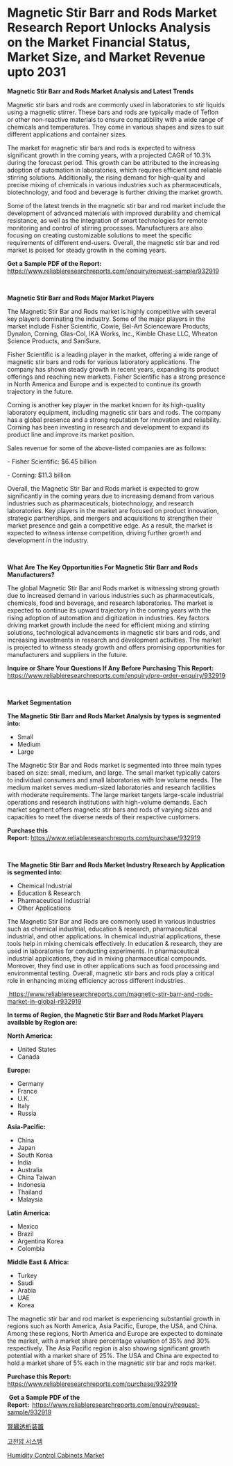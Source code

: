 <p><h1>Magnetic Stir Barr and Rods Market Research Report Unlocks Analysis on the Market Financial Status, Market Size, and Market Revenue upto 2031</h1></p><p><strong>Magnetic Stir Barr and Rods Market Analysis and Latest Trends</strong></p>
<p><p>Magnetic stir bars and rods are commonly used in laboratories to stir liquids using a magnetic stirrer. These bars and rods are typically made of Teflon or other non-reactive materials to ensure compatibility with a wide range of chemicals and temperatures. They come in various shapes and sizes to suit different applications and container sizes.</p><p>The market for magnetic stir bars and rods is expected to witness significant growth in the coming years, with a projected CAGR of 10.3% during the forecast period. This growth can be attributed to the increasing adoption of automation in laboratories, which requires efficient and reliable stirring solutions. Additionally, the rising demand for high-quality and precise mixing of chemicals in various industries such as pharmaceuticals, biotechnology, and food and beverage is further driving the market growth.</p><p>Some of the latest trends in the magnetic stir bar and rod market include the development of advanced materials with improved durability and chemical resistance, as well as the integration of smart technologies for remote monitoring and control of stirring processes. Manufacturers are also focusing on creating customizable solutions to meet the specific requirements of different end-users. Overall, the magnetic stir bar and rod market is poised for steady growth in the coming years.</p></p>
<p><strong>Get a Sample PDF of the Report:&nbsp;</strong> <a href="https://www.reliableresearchreports.com/enquiry/request-sample/932919">https://www.reliableresearchreports.com/enquiry/request-sample/932919</a></p>
<p>&nbsp;</p>
<p><strong>Magnetic Stir Barr and Rods Major Market Players</strong></p>
<p><p>The Magnetic Stir Bar and Rods market is highly competitive with several key players dominating the industry. Some of the major players in the market include Fisher Scientific, Cowie, Bel-Art Scienceware Products, Dynalon, Corning, Glas-Col, IKA Works, Inc., Kimble Chase LLC, Wheaton Science Products, and SaniSure.</p><p>Fisher Scientific is a leading player in the market, offering a wide range of magnetic stir bars and rods for various laboratory applications. The company has shown steady growth in recent years, expanding its product offerings and reaching new markets. Fisher Scientific has a strong presence in North America and Europe and is expected to continue its growth trajectory in the future.</p><p>Corning is another key player in the market known for its high-quality laboratory equipment, including magnetic stir bars and rods. The company has a global presence and a strong reputation for innovation and reliability. Corning has been investing in research and development to expand its product line and improve its market position.</p><p>Sales revenue for some of the above-listed companies are as follows:</p><p>- Fisher Scientific: $6.45 billion</p><p>- Corning: $11.3 billion</p><p>Overall, the Magnetic Stir Bar and Rods market is expected to grow significantly in the coming years due to increasing demand from various industries such as pharmaceuticals, biotechnology, and research laboratories. Key players in the market are focused on product innovation, strategic partnerships, and mergers and acquisitions to strengthen their market presence and gain a competitive edge. As a result, the market is expected to witness intense competition, driving further growth and development in the industry.</p></p>
<p>&nbsp;</p>
<p><strong>What Are The Key Opportunities For Magnetic Stir Barr and Rods Manufacturers?</strong></p>
<p><p>The global Magnetic Stir Bar and Rods market is witnessing strong growth due to increased demand in various industries such as pharmaceuticals, chemicals, food and beverage, and research laboratories. The market is expected to continue its upward trajectory in the coming years with the rising adoption of automation and digitization in industries. Key factors driving market growth include the need for efficient mixing and stirring solutions, technological advancements in magnetic stir bars and rods, and increasing investments in research and development activities. The market is projected to witness steady growth and offers promising opportunities for manufacturers and suppliers in the future.</p></p>
<p><strong>Inquire or Share Your Questions If Any Before Purchasing This Report:</strong> <a href="https://www.reliableresearchreports.com/enquiry/pre-order-enquiry/932919">https://www.reliableresearchreports.com/enquiry/pre-order-enquiry/932919</a></p>
<p>&nbsp;</p>
<p><strong>Market Segmentation</strong></p>
<p><strong>The Magnetic Stir Barr and Rods Market Analysis by types is segmented into:</strong></p>
<p><ul><li>Small</li><li>Medium</li><li>Large</li></ul></p>
<p><p>The Magnetic Stir Bar and Rods market is segmented into three main types based on size: small, medium, and large. The small market typically caters to individual consumers and small laboratories with low volume needs. The medium market serves medium-sized laboratories and research facilities with moderate requirements. The large market targets large-scale industrial operations and research institutions with high-volume demands. Each market segment offers magnetic stir bars and rods of varying sizes and capacities to meet the diverse needs of their respective customers.</p></p>
<p><strong>Purchase this Report:&nbsp;</strong><a href="https://www.reliableresearchreports.com/purchase/932919">https://www.reliableresearchreports.com/purchase/932919</a></p>
<p>&nbsp;</p>
<p><strong>The Magnetic Stir Barr and Rods Market Industry Research by Application is segmented into:</strong></p>
<p><ul><li>Chemical Industrial</li><li>Education & Research</li><li>Pharmaceutical Industrial</li><li>Other Applications</li></ul></p>
<p><p>The Magnetic Stir Bar and Rods are commonly used in various industries such as chemical industrial, education & research, pharmaceutical industrial, and other applications. In chemical industrial applications, these tools help in mixing chemicals effectively. In education & research, they are used in laboratories for conducting experiments. In pharmaceutical industrial applications, they aid in mixing pharmaceutical compounds. Moreover, they find use in other applications such as food processing and environmental testing. Overall, magnetic stir bars and rods play a critical role in enhancing mixing efficiency across different industries.</p></p>
<p><a href="https://www.reliableresearchreports.com/magnetic-stir-barr-and-rods-market-in-global-r932919">&nbsp;https://www.reliableresearchreports.com/magnetic-stir-barr-and-rods-market-in-global-r932919</a></p>
<p><strong>In terms of Region, the Magnetic Stir Barr and Rods Market Players available by Region are:</strong></p>
<p>
    <p> <strong> North America: </strong>
        <ul>
            <li>United States</li>
            <li>Canada</li>
        </ul>
        </p> 
    <p> <strong> Europe: </strong>
        <ul>
            <li>Germany</li>
            <li>France</li>
            <li>U.K.</li>
            <li>Italy</li>
            <li>Russia</li>
        </ul>
        </p> 
    <p> <strong> Asia-Pacific: </strong>
        <ul>
            <li>China</li>
            <li>Japan</li>
            <li>South Korea</li>
            <li>India</li>
            <li>Australia</li>
            <li>China Taiwan</li>
            <li>Indonesia</li>
            <li>Thailand</li>
            <li>Malaysia</li>
        </ul>
        </p> 
    <p> <strong> Latin America: </strong>
        <ul>
            <li>Mexico</li>
            <li>Brazil</li>
            <li>Argentina Korea</li>
            <li>Colombia</li>
        </ul>
        </p> 
    <p> <strong> Middle East & Africa: </strong>
        <ul>
            <li>Turkey</li>
            <li>Saudi</li>
            <li>Arabia</li>
            <li>UAE</li>
            <li>Korea</li>
        </ul>
    </p>
    </p>
<p><p>The magnetic stir bar and rod market is experiencing substantial growth in regions such as North America, Asia Pacific, Europe, the USA, and China. Among these regions, North America and Europe are expected to dominate the market, with a market share percentage valuation of 35% and 30% respectively. The Asia Pacific region is also showing significant growth potential with a market share of 25%. The USA and China are expected to hold a market share of 5% each in the magnetic stir bar and rods market.</p></p>
<p><strong>Purchase this Report: </strong><a href="https://www.reliableresearchreports.com/purchase/932919">https://www.reliableresearchreports.com/purchase/932919</a></p>
<p>&nbsp;<strong>Get a Sample PDF of the Report:&nbsp;&nbsp;</strong><a href="https://www.reliableresearchreports.com/enquiry/request-sample/932919">https://www.reliableresearchreports.com/enquiry/request-sample/932919</a></p>
<p><strong></strong></p>
<p><p><a href="https://medium.com/@russellrodriguez2727/%E8%85%8E%E8%87%93%E9%80%8F%E6%9E%90%E8%A3%85%E7%BD%AE%E5%B8%82%E5%A0%B4%E3%81%AE%E5%88%86%E6%9E%90%E3%81%A82024%E5%B9%B4%E3%81%8B%E3%82%892031%E5%B9%B4%E3%81%BE%E3%81%A7%E3%81%AE%E3%82%B5%E3%82%A4%E3%82%BA%E4%BA%88%E6%B8%AC-e35022e16406">腎臓透析装置</a></p><p><a href="https://medium.com/@kylevasquez266/%EA%B3%A0%EC%95%95-%EC%8B%9C%EC%8A%A4%ED%85%9C-%EC%8B%9C%EC%9E%A5-%EC%A1%B0%EC%82%AC-%EB%B3%B4%EA%B3%A0%EC%84%9C-%EA%B7%B8-%EC%97%AD%EC%82%AC-%EB%B0%8F-2024%EB%85%84%EB%B6%80%ED%84%B0-2031%EB%85%84%EA%B9%8C%EC%A7%80%EC%9D%98-%EC%98%88%EC%B8%A1-765b46818dc0">고전압 시스템</a></p><p><a href="https://github.com/lbird53714/Market-Research-Report-List-4/blob/main/humidity-control-cabinets-market.md">Humidity Control Cabinets Market</a></p></p>